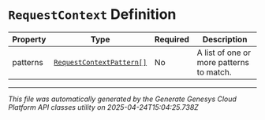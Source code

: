 # `RequestContext` Definition

| Property | Type | Required | Description |
|----------|------|----------|-------------|
| patterns | [`RequestContextPattern[]`](requestcontextpattern-definition.md) | No | A list of one or more patterns to match. |

---

*This file was automatically generated by the Generate Genesys Cloud Platform API classes utility on 2025-04-24T15:04:25.738Z*